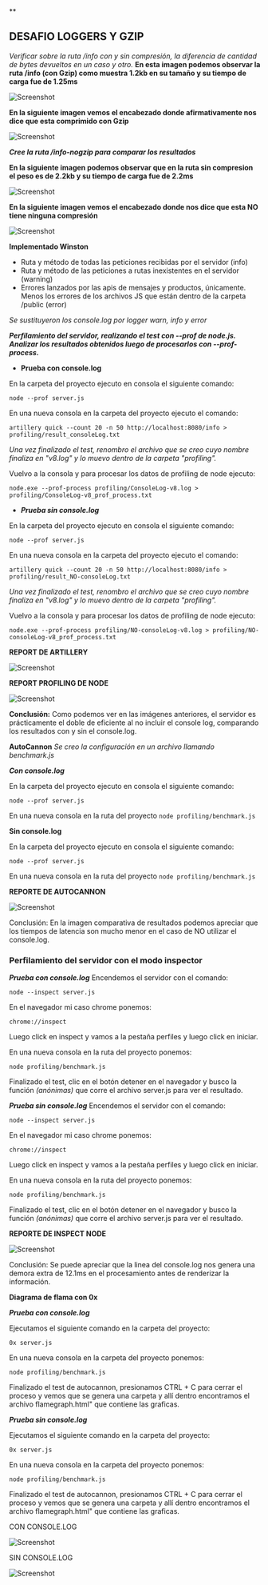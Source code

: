 ﻿**

## DESAFIO LOGGERS Y GZIP
*Verificar sobre la ruta /info con y sin compresión, la diferencia de cantidad de bytes devueltos en un caso y otro.*
**En esta imagen podemos observar la ruta /info (con Gzip) como muestra  1.2kb en su tamaño y su tiempo de carga fue de 1.25ms**

![Screenshot](https://buentrack.com/wp-content/uploads/2022/09/1gzip.png)

**En la siguiente imagen vemos el encabezado donde afirmativamente nos dice que esta comprimido con Gzip**

![Screenshot](https://buentrack.com/wp-content/uploads/2022/09/2gzip.png)

***Cree la ruta /info-nogzip para comparar los resultados***

**En la siguiente imagen podemos observar que en la ruta sin compresion el peso es de 2.2kb y su tiempo de carga fue de 2.2ms**

![Screenshot](https://buentrack.com/wp-content/uploads/2022/09/1nogzip.png)

**En la siguiente imagen vemos el encabezado donde nos dice que esta NO tiene ninguna compresión**

![Screenshot](https://buentrack.com/wp-content/uploads/2022/09/2nogzip.png)

**Implementado Winston**

 - Ruta y método de todas las peticiones recibidas por el servidor
   (info)
 - Ruta y método de las peticiones a rutas inexistentes en el servidor
   (warning)
 - Errores lanzados por las apis de mensajes y productos, únicamente.
 Menos los errores de los archivos JS que están dentro de la carpeta /public
   (error)

*Se sustituyeron los console.log por logger warn, info y error*

***Perfilamiento del servidor, realizando el test con --prof de node.js. Analizar los resultados obtenidos luego de procesarlos con --prof-process.***

 - **Prueba con console.log**

En la carpeta del proyecto ejecuto en consola el siguiente comando:

    node --prof server.js

En una nueva consola en la carpeta del proyecto ejecuto el comando: 

    artillery quick --count 20 -n 50 http://localhost:8080/info > profiling/result_consoleLog.txt

*Una vez finalizado el test, renombro el archivo que se creo cuyo nombre finaliza en "v8.log" y lo muevo dentro de la carpeta "profiling".*

Vuelvo a la consola y para procesar los datos de profiling de node ejecuto: 

    node.exe --prof-process profiling/ConsoleLog-v8.log > profiling/ConsoleLog-v8_prof_process.txt

 - ***Prueba sin console.log***
 
En la carpeta del proyecto ejecuto en consola el siguiente comando:

    node --prof server.js

En una nueva consola en la carpeta del proyecto ejecuto el comando: 

    artillery quick --count 20 -n 50 http://localhost:8080/info > profiling/result_NO-consoleLog.txt

*Una vez finalizado el test, renombro el archivo que se creo cuyo nombre finaliza en "v8.log" y lo muevo dentro de la carpeta "profiling".*

Vuelvo a la consola y para procesar los datos de profiling de node ejecuto: 

    node.exe --prof-process profiling/NO-consoleLog-v8.log > profiling/NO-consoleLog-v8_prof_process.txt

**REPORT DE ARTILLERY**

![Screenshot](https://buentrack.com/wp-content/uploads/2022/09/RESULTSIN.png)

**REPORT PROFILING DE NODE**

![Screenshot](https://buentrack.com/wp-content/uploads/2022/09/RESULTNODE.png)

**Conclusión:**
Como podemos ver en las imágenes anteriores, el servidor es prácticamente el doble de eficiente al no incluir el console log, comparando los resultados con y sin el console.log.

**AutoCannon**
*Se creo la configuración en un archivo llamando benchmark.js*

***Con console.log***

En la carpeta del proyecto ejecuto en consola el siguiente comando:

    node --prof server.js

En una nueva consola en la ruta del proyecto `node profiling/benchmark.js`

**Sin console.log**

En la carpeta del proyecto ejecuto en consola el siguiente comando:

    node --prof server.js

En una nueva consola en la ruta del proyecto `node profiling/benchmark.js`

**REPORTE DE AUTOCANNON**

![Screenshot](https://buentrack.com/wp-content/uploads/2022/09/CANNONRESULT.png)

Conclusión: 
En la imagen comparativa de resultados podemos apreciar que los tiempos de latencia son mucho menor en el caso de NO utilizar el console.log.

### Perfilamiento del servidor con el modo inspector
***Prueba con console.log***
Encendemos el servidor con el comando:

    node --inspect server.js

En el navegador mi caso chrome ponemos:

    chrome://inspect

Luego click en inspect y vamos a la pestaña perfiles y luego click en iniciar.

En una nueva consola en la ruta del proyecto ponemos:

    node profiling/benchmark.js

Finalizado el test, clic en el botón detener en el navegador y busco la función *(anónimas)* que corre el archivo server.js para ver el resultado.

***Prueba sin console.log***
Encendemos el servidor con el comando:

    node --inspect server.js

En el navegador mi caso chrome ponemos:

    chrome://inspect

Luego click en inspect y vamos a la pestaña perfiles y luego click en iniciar.

En una nueva consola en la ruta del proyecto ponemos:

    node profiling/benchmark.js

Finalizado el test, clic en el botón detener en el navegador y busco la función *(anónimas)* que corre el archivo server.js para ver el resultado.

**REPORTE DE INSPECT NODE**

![Screenshot](https://buentrack.com/wp-content/uploads/2022/09/reporte-inspect-node.png)

Conclusión:
Se puede apreciar que la linea del console.log nos genera una demora extra de 12.1ms en el procesamiento antes de renderizar la información.

**Diagrama de flama con 0x**

***Prueba con console.log***

Ejecutamos el siguiente comando en la carpeta del proyecto:

    0x server.js

En una nueva consola en la carpeta del proyecto ponemos:

    node profiling/benchmark.js
Finalizado el test de autocannon, presionamos CTRL + C para cerrar el proceso y vemos que se genera una carpeta y allí dentro encontramos el archivo flamegraph.html" que contiene las graficas.

***Prueba sin console.log***

Ejecutamos el siguiente comando en la carpeta del proyecto:

    0x server.js

En una nueva consola en la carpeta del proyecto ponemos:

    node profiling/benchmark.js
Finalizado el test de autocannon, presionamos CTRL + C para cerrar el proceso y vemos que se genera una carpeta y allí dentro encontramos el archivo flamegraph.html" que contiene las graficas.

CON CONSOLE.LOG

![Screenshot](https://buentrack.com/wp-content/uploads/2022/09/GRAFICACON1.png)

SIN CONSOLE.LOG

![Screenshot](https://buentrack.com/wp-content/uploads/2022/09/GRAFICASIN1.png)





 

 
